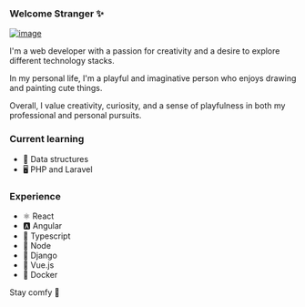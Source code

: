 ### Welcome Stranger ✨
[![image](https://github.com/user-attachments/assets/35ab423e-261c-4253-84b2-daabc0c887c6)
](https://x.com/annerArt)

I'm a web developer with a passion for creativity and a desire to explore different technology stacks.

In my personal life, I'm a playful and imaginative person who enjoys drawing and painting cute things.

Overall, I value creativity, curiosity, and a sense of playfulness in both my professional and personal pursuits.


### **Current learning**

- 🔭 Data structures
- 🖥️ PHP and Laravel

### **Experience**

- ⚛️ React
- 🅰️ Angular
- 🔷 Typescript
- 💚 Node
- 🥦 Django
- 🍃 Vue.js
- 🐋 Docker

Stay comfy 🌺

